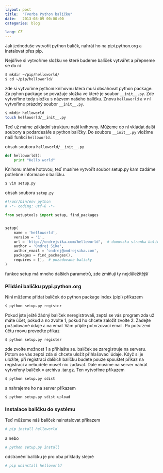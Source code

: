 ```yaml
---
layout: post
title:  "Tvorba Python balíčku"
date:   2013-08-09 00:00:00
categories: blog

lang: CZ
---
```


Jak jednoduše vytvořit python balíčk, nahrát ho na pipi.python.org a instalovat přes pip.

Nejdříve si vytvoříme složku ve které budeme balíček vytvářet a přepneme se do ní

``` bash
$ mkdir ~/pip/helloworld/
$ cd ~/pip/helloworld/
```

zde si vytvoříme pythoní knihovnu která musí obsahovat python package. Za pyhon package se považuje složka ve které je soubor `__init__.py`. Zde vytvoříme tedy složku s názvem našeho balíčku. Znovu `helloworld` a v ní vytvoříme prázdný soubor `__init__.py`.

``` bash
$ mkdir helloworld
touch helloworld/__init__.py
```

Teď už máme základní strukturu naší knihovny. Můžeme do ní vkládat další soubory a podardesáře s python balíčky.
Do souboru `__init__.py` vložíme naši funkci `helloworld`.

obsah souboru `helloworld/__init__.py`
``` python
def helloworld():
    print "Hello world"
```

Knihonu máme hotovou, teď musíme vytvořit soubor setup.py kam zadáme potřebné informace o balíčku.

``` bash
$ vim setup.py
```

obsah souboru `setup.py`

``` python
#!/usr/bin/env python
# -*- coding: utf-8 -*-

from setuptools import setup, find_packages


setup(
    name = 'helloworld',
    version = '1',
    url = 'http://ondrejsika.com/helloworld',  # domovska stranka balicku
    author = 'Ondrej Sika',
    author_email = 'ondrej@ondrejsika.com',
    packages = find_packages(),
    requires = [],  # pozadovane balicky
)
```

funkce setup má mnoho dalších parametrů, zde zmiňuji ty nejdůležitější

### Přidání balíčku pypi.python.org
Niní můžeme přidat balíček do python package index (pipi) příkazem

``` bash
$ python setup.py register
```

Pokud jste ještě žádný balíček neregistrovali, zeptá se vás program zda už máte účet, pokud a no zvolte 1, pokud ho chcete založit zvolte 2. Zadejte požadované údaje a na email Vám přijde potvrzovací email. Po potvrzení účtu rnovu proveďte příkaz 

``` bash
$ python setup.py register
```

zde zvolte možnost 1 a přihlašte se. balíček se zaregistruje na serveru. Potom se vás zeptá zda si chcete uložit přihlašovací údaje. Když si je uložíte, při registraci dalších balíčku budete pouze spouštet příkaz na registraci a nebudete muset nic zadávat.
Dále musíme na server nahrát vytvořený balíček v archivu .tar.gz. Ten vytvoříme příkazem

``` bash
$ python setup.py sdist
```

a nahrajeme ho na server příkazem

``` bash
$ python setup.py sdist upload
```

### Instalace balíčku do systému
Teď můžeme náš balíček nainstalovat příkazem

``` bash
# pip install helloworld
```
a nebo

``` bash
# python setup.py install
```

odstranění balíčku je pro oba příklady stejné

``` bash
# pip uninstall helloworld
```

